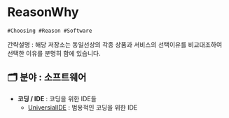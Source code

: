 ReasonWhy
===
```
#Choosing #Reason #Software
```

간략설명 : 해당 저장소는 동일선상의 각종 상품과 서비스의 선택이유를 비교대조하여 선택한 이유를 분명히 함에 있습니다.

## :card_index_dividers: 분야 : 소프트웨어

- **코딩 / IDE** : 코딩을 위한 IDE들
  - [UniversialIDE](Software/Coding_IDE/UniversialIDE) : 범용적인 코딩을 위한 IDE
